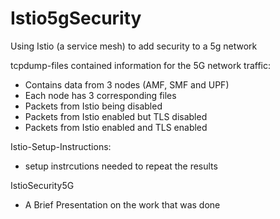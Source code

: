 # Istio5gSecurity
Using Istio (a service mesh) to add security to a 5g network

tcpdump-files contained information for the 5G network traffic:
  - Contains data from 3 nodes (AMF, SMF and UPF)
  - Each node has 3 corresponding files
  -   Packets from Istio being disabled
  -   Packets from Istio enabled but TLS disabled
  -   Packets from Istio enabled and TLS enabled

Istio-Setup-Instructions:
- setup instrcutions needed to repeat the results

IstioSecurity5G
- A Brief Presentation on the work that was done
